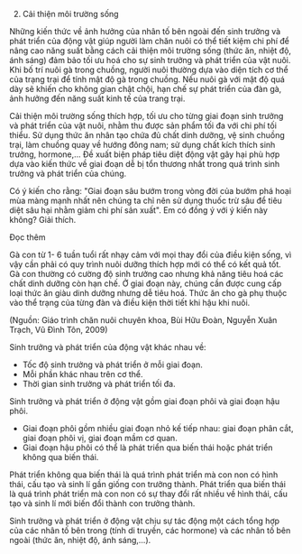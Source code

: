 2. Cải thiện môi trường sống

Những kiến thức về ảnh hưởng của nhân tố bên ngoài đến sinh trưởng và phát triển của động vật giúp người làm chăn nuôi có thể tiết kiệm chi phí để nâng cao năng suất bằng cách cải thiện môi trường sống (thức ăn, nhiệt độ, ánh sáng) đảm bảo tối ưu hoá cho sự sinh trưởng và phát triển của vật nuôi. Khi bố trí nuôi gà trong chuồng, người nuôi thường dựa vào diện tích cơ thể của trạng trại để tính mật độ gà trong chuồng. Nếu nuôi gà với mật độ quá dày sẽ khiến cho không gian chật chội, hạn chế sự phát triển của đàn gà, ảnh hưởng đến năng suất kinh tế của trang trại.

Cải thiện môi trường sống thích hợp, tối ưu cho từng giai đoạn sinh trưởng và phát triển của vật nuôi, nhằm thu được sản phẩm tối đa với chi phí tối thiểu. Sử dụng thức ăn nhân tạo chứa đủ chất dinh dưỡng, vệ sinh chuồng trại, làm chuồng quay về hướng đông nam; sử dụng chất kích thích sinh trưởng, hormone,... Đề xuất biện pháp tiêu diệt động vật gây hại phù hợp dựa vào kiến thức về giai đoạn dễ bị tổn thương nhất trong quá trình sinh trưởng và phát triển của chúng.

Có ý kiến cho rằng: "Giai đoạn sâu bướm trong vòng đời của bướm phá hoại mùa màng mạnh nhất nên chúng ta chỉ nên sử dụng thuốc trừ sâu để tiêu diệt sâu hại nhằm giảm chi phí sản xuất". Em có đồng ý với ý kiến này không? Giải thích.

Đọc thêm

Gà con từ 1- 6 tuần tuổi rất nhạy cảm với mọi thay đổi của điều kiện sống, vì vậy cần phải có quy trình nuôi dưỡng thích hợp mới có thể có kết quả tốt. Gà con thường có cường độ sinh trưởng cao nhưng khả năng tiêu hoá các chất dinh dưỡng còn hạn chế. Ở giai đoạn này, chúng cần được cung cấp loại thức ăn giàu dinh dưỡng nhưng dễ tiêu hoá. Thức ăn cho gà phụ thuộc vào thể trạng của từng đàn và điều kiện thời tiết khi hậu khi nuôi.

(Nguồn: Giáo trình chăn nuôi chuyên khoa, Bùi Hữu Đoàn, Nguyễn Xuân Trạch, Vũ Đình Tôn, 2009)

Sinh trưởng và phát triển của động vật khác nhau về:
+ Tốc độ sinh trưởng và phát triển ở mỗi giai đoạn.
+ Mỗi phần khác nhau trên cơ thể.
+ Thời gian sinh trưởng và phát triển tối đa.

Sinh trưởng và phát triển ở động vật gồm giai đoạn phôi và giai đoạn hậu phôi.
+ Giai đoạn phôi gồm nhiều giai đoạn nhỏ kế tiếp nhau: giai đoạn phân cắt, giai đoạn phôi vị, giai đoạn mầm cơ quan.
+ Giai đoạn hậu phôi có thể là phát triển qua biến thái hoặc phát triển không qua biến thái.

Phát triển không qua biến thái là quá trình phát triển mà con non có hình thái, cấu tạo và sinh lí gần giống con trưởng thành. Phát triển qua biến thái là quá trình phát triển mà con non có sự thay đổi rất nhiều về hình thái, cấu tạo và sinh lí mới biến đổi thành con trưởng thành.

Sinh trưởng và phát triển ở động vật chịu sự tác động một cách tổng hợp của các nhân tố bên trong (tính di truyền, các hormone) và các nhân tố bên ngoài (thức ăn, nhiệt độ, ánh sáng,...).